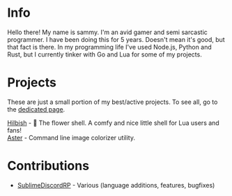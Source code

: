 # Info

Hello there! My name is sammy. I'm an avid gamer and semi sarcastic programmer.
I have been doing this for 5 years. Doesn't mean it's good, but that fact is
there. In my programming life I've used Node.js, Python and Rust, but I
currently tinker with Go and Lua for some of my projects.

# Projects
These are just a small portion of my best/active projects.
To see all, go to the [dedicated page](projects).

[Hilbish](https://rosettea.github.io/Hilbish) - 🌺 The flower shell. A comfy and nice little shell for Lua users and fans!  
[Aster](https://github.com/TorchedSammy/Aster) - Command line image colorizer utility.

# Contributions
- [SublimeDiscordRP](https://github.com/Snazzah/SublimeDiscordRP) - Various (language additions, features, bugfixes)

